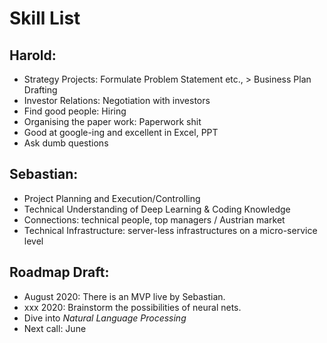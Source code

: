 # Skill List

## Harold:
- Strategy Projects: Formulate Problem Statement etc., > Business Plan Drafting
- Investor Relations: Negotiation with investors
- Find good people: Hiring
- Organising the paper work: Paperwork shit
- Good at google-ing and excellent in Excel, PPT
- Ask dumb questions

## Sebastian:
- Project Planning and Execution/Controlling
- Technical Understanding of Deep Learning & Coding Knowledge
- Connections: technical people, top managers / Austrian market
- Technical Infrastructure: server-less infrastructures on a micro-service level

## Roadmap Draft:
- August 2020: There is an MVP live by Sebastian.
- xxx 2020: Brainstorm the possibilities of neural nets.
- Dive into *Natural Language Processing*
-  Next call: June
